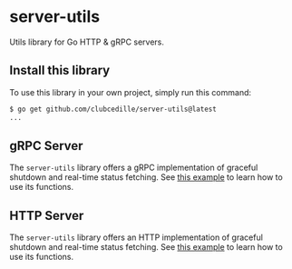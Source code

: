 # server-utils

Utils library for Go HTTP & gRPC servers.

## Install this library

To use this library in your own project, simply run this command:
```bash
$ go get github.com/clubcedille/server-utils@latest
...
```

## gRPC Server

The `server-utils` library offers a gRPC implementation of graceful shutdown and real-time status fetching.
See [this example](./examples/grpc-server/main.go) to learn how to use its functions.

## HTTP Server

The `server-utils` library offers an HTTP implementation of graceful shutdown and real-time status fetching.
See [this example](./examples/http-server/main.go) to learn how to use its functions.